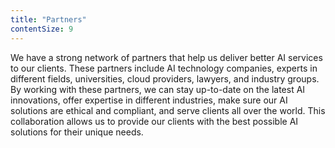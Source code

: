 ```yaml
---
title: "Partners"
contentSize: 9
---
```


We have a strong network of partners that help us deliver better AI services to our 
clients. These partners include AI technology companies, experts in different fields, 
universities, cloud providers, lawyers, and industry groups. By working with these 
partners, we can stay up-to-date on the latest AI innovations, offer expertise in 
different industries, make sure our AI solutions are ethical and compliant, and serve 
clients all over the world. This collaboration allows us to provide our clients with the 
best possible AI solutions for their unique needs.
